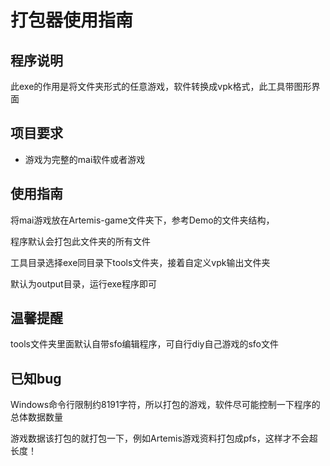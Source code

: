 # 打包器使用指南

## 程序说明

此exe的作用是将文件夹形式的任意游戏，软件转换成vpk格式，此工具带图形界面

## 项目要求

- 游戏为完整的mai软件或者游戏

## 使用指南

将mai游戏放在Artemis-game文件夹下，参考Demo的文件夹结构，

程序默认会打包此文件夹的所有文件

工具目录选择exe同目录下tools文件夹，接着自定义vpk输出文件夹

默认为output目录，运行exe程序即可

## 温馨提醒

tools文件夹里面默认自带sfo编辑程序，可自行diy自己游戏的sfo文件


## 已知bug

Windows命令行限制约8191字符，所以打包的游戏，软件尽可能控制一下程序的总体数据数量

游戏数据该打包的就打包一下，例如Artemis游戏资料打包成pfs，这样才不会超长度！





